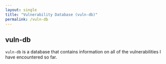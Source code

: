 ```yaml
---
layout: single
title: "Vulnerability Database (vuln-db)"
permalink: /vuln-db
---
```


## vuln-db
`vuln-db` is a database that contains information on all of the vulnerabilities I have encountered so far.
